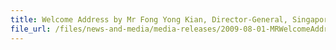 ```yaml
---
title: Welcome Address by Mr Fong Yong Kian, Director-General, Singapore Customs, at The APEC-Customs Dialogue 2009, 1 August 2009, Grand Copthorne Waterfront Hotel 
file_url: /files/news-and-media/media-releases/2009-08-01-MRWelcomeAddress.pdf
---
```

